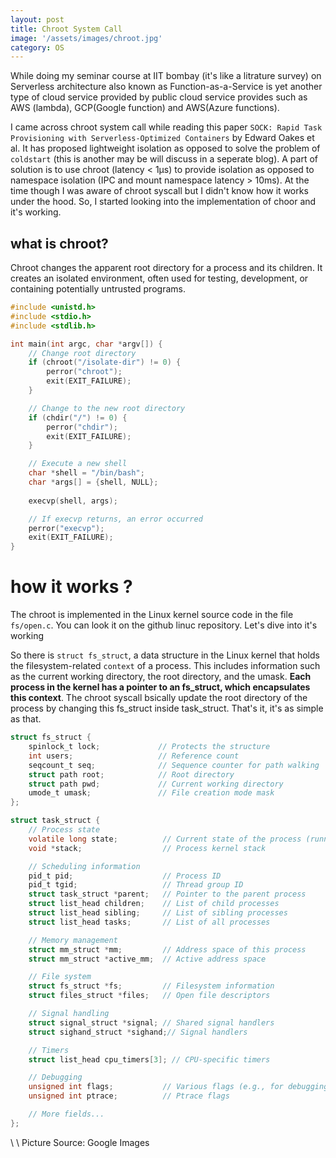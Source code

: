 ```yaml
---
layout: post
title: Chroot System Call
image: '/assets/images/chroot.jpg'
category: OS
---
```

While doing my seminar course at IIT bombay (it's like a litrature survey) on Serverless architecture also known as Function-as-a-Service is yet another type of cloud service provided by public cloud service provides such as AWS (lambda), GCP(Google function) and AWS(Azure functions). 

I came across chroot system call while reading this paper `SOCK: Rapid Task Provisioning with Serverless-Optimized Containers` by Edward Oakes et al. It has proposed lightweight isolation as opposed to solve the problem of `coldstart` (this is another may be will discuss in a seperate blog). A part of solution is to use chroot (latency < 1μs) to provide isolation as opposed to namespace isolation (IPC and mount namespace latency > 10ms). At the time though I was aware of chroot syscall but I didn't know how it works under the hood. So, I started looking into the implementation of choor and it's working.

## what is chroot?
Chroot changes the apparent root directory for a process and its children. It creates an isolated environment, often used for testing, development, or containing potentially untrusted programs.

``` c
#include <unistd.h>
#include <stdio.h>
#include <stdlib.h>

int main(int argc, char *argv[]) {
    // Change root directory
    if (chroot("/isolate-dir") != 0) {
        perror("chroot");
        exit(EXIT_FAILURE);
    }

    // Change to the new root directory
    if (chdir("/") != 0) {
        perror("chdir");
        exit(EXIT_FAILURE);
    }

    // Execute a new shell
    char *shell = "/bin/bash";
    char *args[] = {shell, NULL};
    
    execvp(shell, args);

    // If execvp returns, an error occurred
    perror("execvp");
    exit(EXIT_FAILURE);
}
```

# how it works ?
The chroot is implemented in the Linux kernel source code in the file `fs/open.c`. You can look it on the github linuc repository. Let's dive into it's working

So there is `struct fs_struct`, a data structure in the Linux kernel that holds the filesystem-related `context` of a process. This includes information such as the current working directory, the root directory, and the umask. **Each process in the kernel has a pointer to an fs_struct, which encapsulates this context**. The chroot syscall bsically update the root directory of the process by changing this fs_struct inside task_struct. That's it, it's as simple as that.

```c
struct fs_struct {
    spinlock_t lock;             // Protects the structure
    int users;                   // Reference count
    seqcount_t seq;              // Sequence counter for path walking
    struct path root;            // Root directory
    struct path pwd;             // Current working directory
    umode_t umask;               // File creation mode mask
};

struct task_struct {
    // Process state
    volatile long state;          // Current state of the process (running, sleeping, etc.)
    void *stack;                  // Process kernel stack

    // Scheduling information
    pid_t pid;                    // Process ID
    pid_t tgid;                   // Thread group ID
    struct task_struct *parent;   // Pointer to the parent process
    struct list_head children;    // List of child processes
    struct list_head sibling;     // List of sibling processes
    struct list_head tasks;       // List of all processes

    // Memory management
    struct mm_struct *mm;         // Address space of this process
    struct mm_struct *active_mm;  // Active address space

    // File system
    struct fs_struct *fs;         // Filesystem information
    struct files_struct *files;   // Open file descriptors

    // Signal handling
    struct signal_struct *signal; // Shared signal handlers
    struct sighand_struct *sighand;// Signal handlers

    // Timers
    struct list_head cpu_timers[3]; // CPU-specific timers

    // Debugging
    unsigned int flags;           // Various flags (e.g., for debugging)
    unsigned int ptrace;          // Ptrace flags

    // More fields...
};
```

\\
\\
Picture Source: Google Images